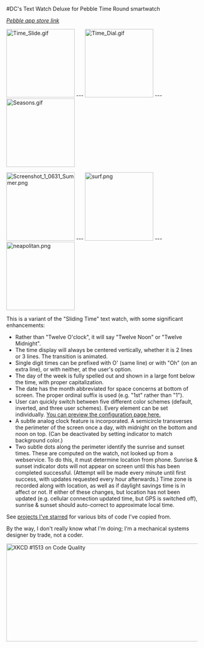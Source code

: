 #DC's Text Watch Deluxe
for Pebble Time Round smartwatch

<i><a href="https://apps.getpebble.com/en_US/application/56ab1cfe6ca919990000000e">Pebble app store link</a></i>

<IMG SRC="https://cloud.githubusercontent.com/assets/16750280/12547778/0b42de68-c307-11e5-8310-744512919e15.gif" ALT="Time_Slide.gif" WIDTH=180 HEIGHT=180> --- <IMG SRC="https://cloud.githubusercontent.com/assets/16750280/12535171/8369a7b0-c22f-11e5-948e-c2df00479a72.gif" ALT="Time_Dial.gif" WIDTH=180 HEIGHT=180> --- <IMG SRC="https://cloud.githubusercontent.com/assets/16750280/12535172/89fc4934-c22f-11e5-90aa-ebca46483f1a.gif" ALT="Seasons.gif" WIDTH=180 HEIGHT=180>

<IMG SRC="https://cloud.githubusercontent.com/assets/16750280/12381789/d811c75a-bd45-11e5-9ceb-5e4b993f6339.png" ALT="Screenshot_1_0631_Summer.png" WIDTH=180 HEIGHT=180> --- <IMG SRC="https://cloud.githubusercontent.com/assets/16750280/12413112/4d01b632-be41-11e5-97d2-d9e387b711ea.png" ALT="surf.png" WIDTH=180 HEIGHT=180> --- <IMG SRC="https://cloud.githubusercontent.com/assets/16750280/12413115/4fe2e3ee-be41-11e5-9cf2-3ae9768d1a57.png" ALT="neapolitan.png" WIDTH=180 HEIGHT=180>

This is a variant of the "Sliding Time" text watch, with some significant enhancements:
*  Rather than "Twelve O'clock", it will say "Twelve Noon" or "Twelve Midnight".
*  The time display will always be centered vertically, whether it is 2 lines or 3 lines.  The transition is animated.
*  Single digit times can be prefixed with O' (same line) or with "Oh" (on an extra line), or with neither, at the user's option.
*  The day of the week is fully spelled out and shown in a large font below the time, with proper capitalization.
*  The date has the month abbreviated for space concerns at bottom of screen.  The proper ordinal suffix is used (e.g. "1st" rather than "1"). 
*  User can quickly switch between five different color schemes (default, inverted, and three user schemes).  Every element can be set individually.   <a href="http://wackyneighbor.github.io/DC_Text_Watch_Deluxe/config.html?SinglePrefixType=2&ColorScheme=1&BackgroundColor1=00AAFF&TextLine1Color1=550000&TextLine2Color1=555500&TextLine3Color1=555500&TextDayColor1=5500AA&TextDateColor1=5500AA&TimeIndicatorColor1=FFFFAA&SunriseIndicatorColor1=000055&SunsetIndicatorColor1=000055&BackgroundColor2=FFAAAA&TextLine1Color2=AA5500&TextLine2Color2=FFFFFF&TextLine3Color2=FF00AA&TextDayColor2=FFFF00&TextDateColor2=0055FF&TimeIndicatorColor2=000000&SunriseIndicatorColor2=AAFFFF&SunsetIndicatorColor2=AAFFFF&BackgroundColor3=00AAFF&TextLine1Color3=550000&TextLine2Color3=555500&TextLine3Color3=555500&TextDayColor3=5500AA&TextDateColor3=5500AA&TimeIndicatorColor3=FFFFAA&SunriseIndicatorColor3=000055&SunsetIndicatorColor3=000055&return_to=https%3A//cloudpebble.net/ide/emulator/config%3F">You can preview the configuration page here.</a> 
*  A subtle analog clock feature is incorporated.  A semicircle transverses the perimeter of the screen once a day, with midnight on the bottom and noon on top.  (Can be deactivated by setting indicator to match background color.)
*  Two subtle dots along the perimeter identify the sunrise and sunset times.  These are computed on the watch, not looked up from a webservice.  To do this, it must determine location from phone.  Sunrise & sunset indicator dots will not appear on screen until this has been completed successful.  (Attempt will be made every minute until first success, with updates requested every hour afterwards.)  Time zone is recorded along with location, as well as if daylight savings time is in affect or not.  If either of these changes, but location has not been updated (e.g. cellular connection updated time, but GPS is switched off), sunrise & sunset should auto-correct to approximate local time.

See <a href="https://github.com/stars/wackyneighbor">projects I've starred</a> for various bits of code I've copied from.

By the way, I don't really know what I'm doing; I'm a mechanical systems designer by trade, not a coder.

<IMG SRC="http://imgs.xkcd.com/comics/code_quality.png" ALT="XKCD #1513 on Code Quality" WIDTH=740 HEIGHT=258>
